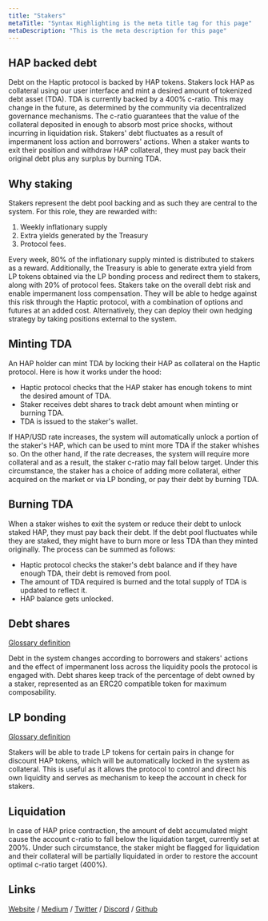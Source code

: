 ```yaml
---
title: "Stakers"
metaTitle: "Syntax Highlighting is the meta title tag for this page"
metaDescription: "This is the meta description for this page"
---
```


## HAP backed debt

Debt on the Haptic protocol is backed by HAP tokens. Stakers lock HAP as collateral using our user interface and mint a desired amount of tokenized debt asset (TDA). TDA is currently backed by a 400% c-ratio. This may change in the future, as determined by the community via decentralized governance mechanisms. The c-ratio guarantees that the value of the collateral deposited in enough to absorb most price shocks, without incurring in liquidation risk. Stakers' debt fluctuates as a result of impermanent loss action and borrowers' actions. When a staker wants to exit their position and withdraw HAP collateral, they must pay back their original debt plus any surplus by burning TDA.

## Why staking

Stakers represent the debt pool backing and as such they are central to the system. For this role, they are rewarded with: 

 1. Weekly inflationary supply  
 2. Extra yields generated by the Treasury
 3. Protocol fees.

Every week, 80% of the inflationary supply minted is distributed to stakers as a reward. Additionally, the Treasury is able to generate extra yield from LP tokens obtained via the LP bonding process and redirect them to stakers, along with 20% of protocol fees. Stakers take on the overall debt risk and enable impermanent loss compensation. They will be able to hedge against this risk through the Haptic protocol, with a combination of options and futures at an added cost. Alternatively, they can deploy their own hedging strategy by taking positions external to the system.

## Minting TDA

An HAP holder can mint TDA by locking their HAP as collateral on the Haptic protocol. Here is how it works under the hood:

* Haptic protocol checks that the HAP staker has enough tokens to mint the desired amount of TDA. 
* Staker receives debt shares to track debt amount when minting or burning TDA.
* TDA is issued to the staker's wallet.

If HAP/USD rate increases, the system will automatically unlock a portion of the staker's HAP, which can be used to mint more TDA if the staker whishes so. On the other hand, if the rate decreases, the system will require more collateral and as a result, the staker c-ratio may fall below target. Under this circumstance, the staker has a choice of adding more collateral, either acquired on the market or via LP bonding, or pay their debt by burning TDA. 

## Burning TDA

When a staker wishes to exit the system or reduce their debt to unlock staked HAP, they must pay back their debt. If the debt pool fluctuates while they are staked, they might have to burn more or less TDA than they minted originally. The process can be summed as follows:

* Haptic protocol checks the staker's debt balance and if they have enough TDA, their debt is removed from pool.
* The amount of TDA required is burned and the total supply of TDA is updated to reflect it. 
* HAP balance gets unlocked.


## Debt shares
[Glossary definition](/glossary/#debtshares)

Debt in the system changes according to borrowers and stakers' actions and the effect of impermanent loss across the liquidity pools the protocol is engaged with. Debt shares keep track of the percentage of debt owned by a staker, represented as an ERC20 compatible token for maximum composability.

## LP bonding
[Glossary definition](/glossary/#lpbonding)

Stakers will be able to trade LP tokens for certain pairs in change for discount HAP tokens, which will be automatically locked in the system as collateral. This is useful as it allows the protocol to control and direct his own liquidity and serves as mechanism to keep the account in check for stakers.

## Liquidation

In case of HAP price contraction, the amount of debt accumulated might cause the account c-ratio to fall below the liquidation target, currently set at 200%. Under such circumstance, the staker might be flagged for liquidation and their collateral will be partially liquidated in order to restore the account optimal c-ratio target (400%).

## Links

[Website](https://haptic.finance) / [Medium](https://hapticfinance.medium.com/) / [Twitter](https://twitter.com/hapticfinance/) / [Discord](https://twitter.com/hapticfinance/) / [Github](https://github.com/hapticfinance/)